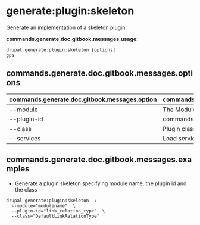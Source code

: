 # generate:plugin:skeleton
Generate an implementation of a skeleton plugin

**commands.generate.doc.gitbook.messages.usage:**
```
drupal generate:plugin:skeleton [options]
gps
```

## commands.generate.doc.gitbook.messages.options
commands.generate.doc.gitbook.messages.option | commands.generate.doc.gitbook.messages.details
-------|-------------
--module | The Module name.
--plugin-id | commands.generate.plugin.options.plugin-id
--class | Plugin class name
--services | Load services from the container.

## commands.generate.doc.gitbook.messages.examples
* Generate a plugin skeleton specifying module name, the plugin id and the class
```
drupal generate:plugin:skeleton  \
  --module="modulename"  \
  --plugin-id="link_relation_type"  \
  --class="DefaultLinkRelationType"
```
